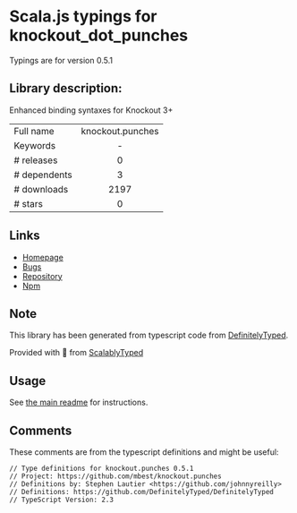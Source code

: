 
# Scala.js typings for knockout_dot_punches

Typings are for version 0.5.1

## Library description:
Enhanced binding syntaxes for Knockout 3+

|                    |                 |
| ------------------ | :-------------: |
| Full name          | knockout.punches |
| Keywords           | - |
| # releases         | 0 |
| # dependents       | 3 |
| # downloads        | 2197 |
| # stars            | 0 |

## Links
- [Homepage](https://github.com/mbest/knockout.punches)
- [Bugs](https://github.com/mbest/knockout.punches/issues)
- [Repository](https://github.com/mbest/knockout.punches)
- [Npm](https://www.npmjs.com/package/knockout.punches)
    


## Note
This library has been generated from typescript code from [DefinitelyTyped](https://definitelytyped.org).

Provided with :purple_heart: from [ScalablyTyped](https://github.com/oyvindberg/ScalablyTyped)

## Usage
See [the main readme](../../readme.md) for instructions.

## Comments

These comments are from the typescript definitions and might be useful:
```
// Type definitions for knockout.punches 0.5.1
// Project: https://github.com/mbest/knockout.punches
// Definitions by: Stephen Lautier <https://github.com/johnnyreilly>
// Definitions: https://github.com/DefinitelyTyped/DefinitelyTyped
// TypeScript Version: 2.3

```

